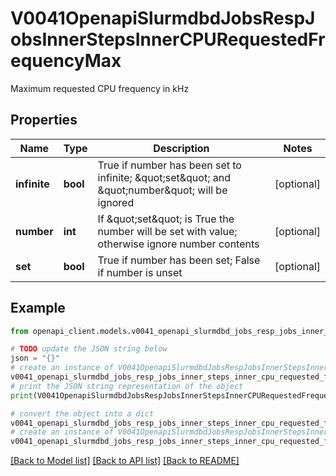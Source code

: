 # V0041OpenapiSlurmdbdJobsRespJobsInnerStepsInnerCPURequestedFrequencyMax

Maximum requested CPU frequency in kHz

## Properties

Name | Type | Description | Notes
------------ | ------------- | ------------- | -------------
**infinite** | **bool** | True if number has been set to infinite; \&quot;set\&quot; and \&quot;number\&quot; will be ignored | [optional] 
**number** | **int** | If \&quot;set\&quot; is True the number will be set with value; otherwise ignore number contents | [optional] 
**set** | **bool** | True if number has been set; False if number is unset | [optional] 

## Example

```python
from openapi_client.models.v0041_openapi_slurmdbd_jobs_resp_jobs_inner_steps_inner_cpu_requested_frequency_max import V0041OpenapiSlurmdbdJobsRespJobsInnerStepsInnerCPURequestedFrequencyMax

# TODO update the JSON string below
json = "{}"
# create an instance of V0041OpenapiSlurmdbdJobsRespJobsInnerStepsInnerCPURequestedFrequencyMax from a JSON string
v0041_openapi_slurmdbd_jobs_resp_jobs_inner_steps_inner_cpu_requested_frequency_max_instance = V0041OpenapiSlurmdbdJobsRespJobsInnerStepsInnerCPURequestedFrequencyMax.from_json(json)
# print the JSON string representation of the object
print(V0041OpenapiSlurmdbdJobsRespJobsInnerStepsInnerCPURequestedFrequencyMax.to_json())

# convert the object into a dict
v0041_openapi_slurmdbd_jobs_resp_jobs_inner_steps_inner_cpu_requested_frequency_max_dict = v0041_openapi_slurmdbd_jobs_resp_jobs_inner_steps_inner_cpu_requested_frequency_max_instance.to_dict()
# create an instance of V0041OpenapiSlurmdbdJobsRespJobsInnerStepsInnerCPURequestedFrequencyMax from a dict
v0041_openapi_slurmdbd_jobs_resp_jobs_inner_steps_inner_cpu_requested_frequency_max_from_dict = V0041OpenapiSlurmdbdJobsRespJobsInnerStepsInnerCPURequestedFrequencyMax.from_dict(v0041_openapi_slurmdbd_jobs_resp_jobs_inner_steps_inner_cpu_requested_frequency_max_dict)
```
[[Back to Model list]](../README.md#documentation-for-models) [[Back to API list]](../README.md#documentation-for-api-endpoints) [[Back to README]](../README.md)


